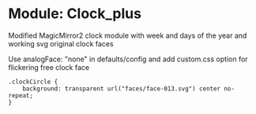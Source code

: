 # Module: Clock_plus

Modified MagicMirror2 clock module with week and days of the year and working svg original clock faces

Use analogFace: "none" in defaults/config and add custom.css option for flickering free clock face

	.clockCircle {
		background: transparent url("faces/face-013.svg") center no-repeat;
	}